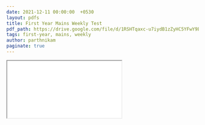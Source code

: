```yaml
---
date: 2021-12-11 00:00:00  +0530
layout: pdfs
title: First Year Mains Weekly Test
pdf_path: https://drive.google.com/file/d/1RSHTqaxc-u7iydB1zZyHC5YFwY9EbeAf/preview?usp=drive_link
tags: first-year, mains, weekly
author: parthnikam
paginate: true
---
```


<iframe class="embed-pdf" src="{{ page.pdf_path }}#toolbar=0" seamless="seamless" scrolling="no" style="overflow:hidden"></iframe>
